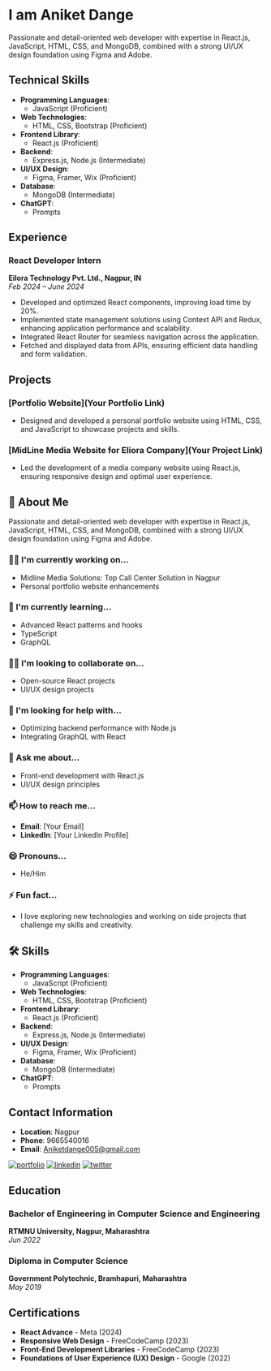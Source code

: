 # I am Aniket Dange


Passionate and detail-oriented web developer with expertise in React.js, JavaScript, HTML, CSS, and MongoDB, combined with a strong UI/UX design foundation using Figma and Adobe.

## Technical Skills
- **Programming Languages**: 
  - JavaScript (Proficient)
- **Web Technologies**: 
  - HTML, CSS, Bootstrap (Proficient)
- **Frontend Library**: 
  - React.js (Proficient)
- **Backend**: 
  - Express.js, Node.js (Intermediate)
- **UI/UX Design**: 
  - Figma, Framer, Wix (Proficient)
- **Database**: 
  - MongoDB (Intermediate)
- **ChatGPT**: 
  - Prompts

## Experience

### React Developer Intern
**Eilora Technology Pvt. Ltd., Nagpur, IN**  
_Feb 2024 – June 2024_
- Developed and optimized React components, improving load time by 20%.
- Implemented state management solutions using Context API and Redux, enhancing application performance and scalability.
- Integrated React Router for seamless navigation across the application.
- Fetched and displayed data from APIs, ensuring efficient data handling and form validation.

## Projects

### [Portfolio Website](Your Portfolio Link)
- Designed and developed a personal portfolio website using HTML, CSS, and JavaScript to showcase projects and skills.

### [MidLine Media Website for Eliora Company](Your Project Link)
- Led the development of a media company website using React.js, ensuring responsive design and optimal user experience.


## 🚀 About Me
Passionate and detail-oriented web developer with expertise in React.js, JavaScript, HTML, CSS, and MongoDB, combined with a strong UI/UX design foundation using Figma and Adobe.


### 👩‍💻 I'm currently working on...
- Midline Media Solutions: Top Call Center Solution in Nagpur
- Personal portfolio website enhancements

### 🧠 I'm currently learning...
- Advanced React patterns and hooks
- TypeScript
- GraphQL

### 👯‍♀️ I'm looking to collaborate on...
- Open-source React projects
- UI/UX design projects

### 🤔 I'm looking for help with...
- Optimizing backend performance with Node.js
- Integrating GraphQL with React

### 💬 Ask me about...
- Front-end development with React.js
- UI/UX design principles

### 📫 How to reach me...
- **Email**: [Your Email]
- **LinkedIn**: [Your LinkedIn Profile]

### 😄 Pronouns...
- He/Him

### ⚡️ Fun fact...
- I love exploring new technologies and working on side projects that challenge my skills and creativity.
## 🛠 Skills
- **Programming Languages**: 
  - JavaScript (Proficient)
- **Web Technologies**: 
  - HTML, CSS, Bootstrap (Proficient)
- **Frontend Library**: 
  - React.js (Proficient)
- **Backend**: 
  - Express.js, Node.js (Intermediate)
- **UI/UX Design**: 
  - Figma, Framer, Wix (Proficient)
- **Database**: 
  - MongoDB (Intermediate)
- **ChatGPT**: 
  - Prompts

## Contact Information
- **Location**: Nagpur
- **Phone**: 9665540016
- **Email**: Aniketdange005@gmail.com
  
[![portfolio](https://img.shields.io/badge/my_portfolio-000?style=for-the-badge&logo=ko-fi&logoColor=white)](https://portfolio-new-delta-murex.vercel.app/)
[![linkedin](https://img.shields.io/badge/linkedin-0A66C2?style=for-the-badge&logo=linkedin&logoColor=white)](https://www.linkedin.com/in/aniket-dange/)
[![twitter](https://img.shields.io/badge/twitter-1DA1F2?style=for-the-badge&logo=twitter&logoColor=white)](https://twitter.com/)


## Education 

### Bachelor of Engineering in Computer Science and Engineering
**RTMNU University, Nagpur, Maharashtra**  
_Jun 2022_

### Diploma in Computer Science
**Government Polytechnic, Bramhapuri, Maharashtra**  
_May 2019_

## Certifications
- **React Advance** - Meta (2024)
- **Responsive Web Design** - FreeCodeCamp (2023)
- **Front-End Development Libraries** - FreeCodeCamp (2023)
- **Foundations of User Experience (UX) Design** - Google (2022)

